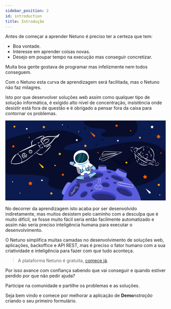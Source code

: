 ```yaml
---
sidebar_position: 2
id: introduction
title: Introdução
---
```


Antes de começar a aprender Netuno é preciso ter a certeza que tem:

- Boa vontade.
- Interesse em aprender coisas novas.
- Desejo em poupar tempo na execução mas conseguir concretizar.

Muita boa gente gostava de programar mas infelizmente nem todos conseguem.

Com o Netuno esta curva de aprendizagem será facilitada, mas o Netuno não faz milagres.

Isto por que desenvolver soluções web assim como qualquer tipo de solução informática, é exigido alto nível de concentração, insistência onde desistir está fora de questão e é obrigado a pensar fora da caixa para contornar os problemas.

![Netuno é a plataforma de lançamento de projetos Web](/docs/assets/academy/introduction.jpg "Netuno é a plataforma de lançamento de projetos Web.")

No decorrer da aprendizagem isto acaba por ser desenvolvido indiretamente, mas muitos desistem pelo caminho com a desculpa que é muito difícil, se fosse muito fácil seria então facilmente automatizado e assim não seria preciso inteligência humana para executar o desenvolvimento.

O Netuno simplifica muitas camadas no desenvolvimento de soluções web, aplicações, backoffice e API REST, mas é preciso o fator humano com a sua criatividade e inteligência para fazer com que tudo aconteça.

> A plataforma Netuno é gratuita, [comece já](../get-started/installation).

Por isso avance com confiança sabendo que vai conseguir e quando estiver perdido por que não pedir ajuda?

Participe na comunidade e partilhe os problemas e as soluções.

Seja bem vindo e comece por melhorar a aplicação de **Demo**_nstração_ criando o seu primeiro formulário.
